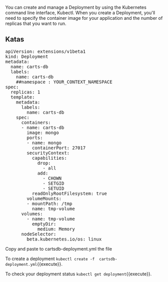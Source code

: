 You can create and manage a Deployment by using the Kubernetes command line interface, Kubectl.
When you create a Deployment, you'll need to specify the container image for your application and the number of replicas that you want to run.

## Katas

<pre class="file" data-filename="cartsdb-deployment.yml" data-target="replace">
apiVersion: extensions/v1beta1
kind: Deployment
metadata:
  name: carts-db
  labels:
    name: carts-db
    ##namespace : YOUR_CONTEXT_NAMESPACE
spec:
  replicas: 1
  template:
    metadata:
      labels:
        name: carts-db
    spec:
      containers:
      - name: carts-db
        image: mongo
        ports:
        - name: mongo
          containerPort: 27017
        securityContext:
          capabilities:
            drop:
              - all
            add:
              - CHOWN
              - SETGID
              - SETUID
          readOnlyRootFilesystem: true
        volumeMounts:
        - mountPath: /tmp
          name: tmp-volume
      volumes:
        - name: tmp-volume
          emptyDir:
            medium: Memory
      nodeSelector:
        beta.kubernetes.io/os: linux
</pre>

Copy and paste to cartsdb-deployment.yml the file 

To create a deployment  `kubectl create -f  cartsdb-deployment.yml`{{execute}}.

To check your deployment status `kubectl get deployment`{{execute}}.

